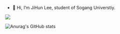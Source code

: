 - 👋 Hi, I’m JiHun Lee, student of Sogang Universtiy.


<a href="https://doongidoong.tistory.com"><img src=img src="https://img.shields.io/badge&logo=tistory?&logoColor=white"/></a>

![Anurag's GitHub stats](https://github-readme-stats.vercel.app/api?username=doongidoong&show_icons=true&theme=radical)
